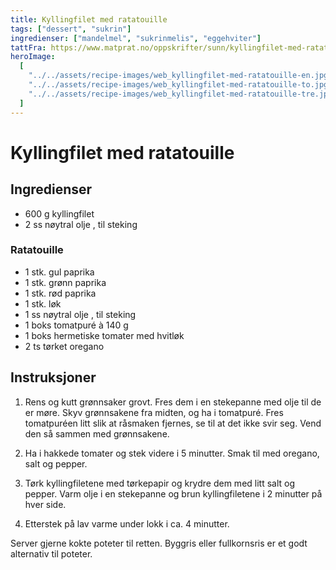 ```yaml
---
title: Kyllingfilet med ratatouille
tags: ["dessert", "sukrin"]
ingredienser: ["mandelmel", "sukrinmelis", "eggehviter"]
tattFra: https://www.matprat.no/oppskrifter/sunn/kyllingfilet-med-ratatouille/
heroImage:
  [
    "../../assets/recipe-images/web_kyllingfilet-med-ratatouille-en.jpg",
    "../../assets/recipe-images/web_kyllingfilet-med-ratatouille-to.jpg",
    "../../assets/recipe-images/web_kyllingfilet-med-ratatouille-tre.jpg",
  ]
---
```


# Kyllingfilet med ratatouille

## Ingredienser

- 600 g kyllingfilet
- 2 ss nøytral olje , til steking

### Ratatouille

- 1 stk. gul paprika
- 1 stk. grønn paprika
- 1 stk. rød paprika
- 1 stk. løk
- 1 ss nøytral olje , til steking
- 1 boks tomatpuré à 140 g
- 1 boks hermetiske tomater med hvitløk
- 2 ts tørket oregano

## Instruksjoner

1. Rens og kutt grønnsaker grovt. Fres dem i en stekepanne med olje til de er møre. Skyv grønnsakene fra midten, og ha i tomatpuré. Fres tomatpuréen litt slik at råsmaken fjernes, se til at det ikke svir seg. Vend den så sammen med grønnsakene.

2. Ha i hakkede tomater og stek videre i 5 minutter. Smak til med oregano, salt og pepper.

3. Tørk kyllingfiletene med tørkepapir og krydre dem med litt salt og pepper. Varm olje i en stekepanne og brun kyllingfiletene i 2 minutter på hver side.

4. Etterstek på lav varme under lokk i ca. 4 minutter.

Server gjerne kokte poteter til retten. Byggris eller fullkornsris er et godt alternativ til poteter.
